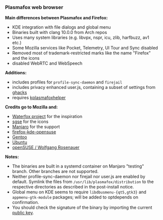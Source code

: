 ### Plasmafox web browser

**Main differences between Plasmafox and Firefox:**
 - KDE integration with file dialogs and global menu
 - Binaries built with clang 10.0.0 from Arch repos
 - Uses many system libraries (e.g. libvpx, nspr, icu, zlib, harfbuzz, av1 etc.)
 - Some Mozilla services like Pocket, Telemetry, UI Tour and Sync disabled
 - Removed most of trademark-restricted marks like the name "Firefox" and the icons
 - disabled WebRTC and WebSpeech

**Additions:**
- includes profiles for `profile-sync-daemon` and `firejail`
- includes privacy enhanced user.js, containing a subset of settings from [ghacks](https://github.com/ghacksuserjs/ghacks-user.js)
- requires [kplasmafoxhelper](https://github.com/torvic9/kplasmafoxhelper)

**Credits go to Mozilla and:**
- [Waterfox project](https://github.com/MrAlex94/Waterfox/) for the inspiration
- [sgse](https://github.com/sgse) for the icons
- [Manjaro](https://manjaro.org) for the support
- [firefox-kde-opensuse](https://aur.archlinux.org/packages/firefox-kde-opensuse/)
- [Gentoo](https://dev.gentoo.org/~anarchy/mozilla/patchsets/)
- [Ubuntu](https://bazaar.launchpad.net/~mozillateam/firefox/firefox-trunk.head/files/head:/debian/patches/)
- [openSUSE / Wolfgang Rosenauer](http://www.rosenauer.org/hg/mozilla/)

**Notes:**
- The binaries are built in a systemd container on Manjaro "testing" branch. Other branches are not supported.
- Neither profile-sync-daemon nor firejail nor user.js are enabled by default. Symlink the files from `/usr/lib/plasmafox/distribution` to the respective directories as described in the post-install notice.
- Global menu on KDE seems to require `libdbusmenu-{qt5,gtk3}` and `appmenu-gtk-module` packages; will be added to optdepends on confirmation.
- You should check the signature of the binary by importing the current [public key](https://github.com/torvic9/plasmafox/blob/master/torvic9-pubkey-2020.key).

